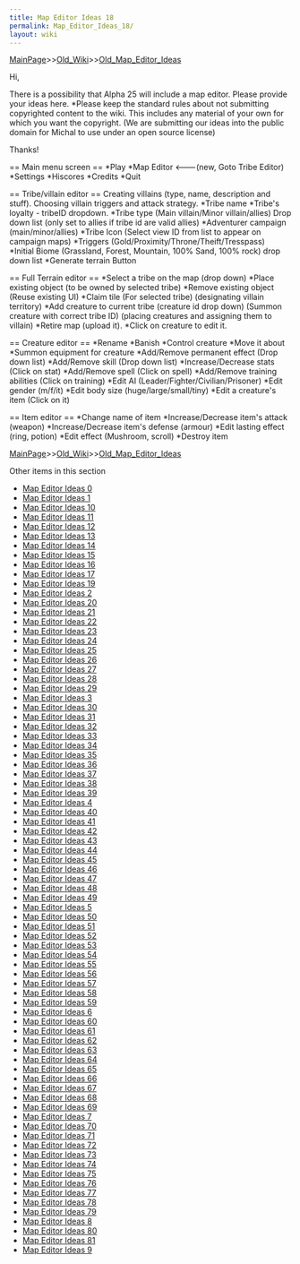 ```yaml
---
title: Map Editor Ideas 18
permalink: Map_Editor_Ideas_18/
layout: wiki
---
```


[MainPage](/keeperrl_wiki/ "wikilink")>>[Old_Wiki](/keeperrl_wiki/Old_Wiki "wikilink")>>[Old_Map_Editor_Ideas](/keeperrl_wiki/Old_Map_Editor_Ideas "wikilink")

Hi,

There is a possibility that Alpha 25 will include a map editor. Please provide your ideas here.
*Please keep the standard rules about not submitting copyrighted content to the wiki. This includes any material of your own for which you want the copyright. (We are submitting our ideas into the public domain for Michal to use under an open source license) 

Thanks!

== Main menu screen ==
*Play
*Map Editor &lt;---(new, Goto Tribe Editor)
*Settings
*Hiscores
*Credits
*Quit

== Tribe/villain editor ==
Creating villains (type, name, description and stuff). Choosing villain triggers and attack strategy.
*Tribe name
*Tribe's loyalty - tribeID dropdown.
*Tribe type (Main villain/Minor villain/allies) Drop down list (only set to allies if tribe id are valid allies)
*Adventurer campaign (main/minor/allies)
*Tribe Icon (Select view ID from list to appear on campaign maps)
*Triggers (Gold/Proximity/Throne/Theift/Tresspass)
*Initial Biome (Grassland, Forest, Mountain, 100% Sand, 100% rock) drop down list
*Generate terrain Button

== Full Terrain editor ==
*Select a tribe on the map  (drop down)
*Place existing object (to be owned by selected tribe)
*Remove existing object
(Reuse existing UI)
*Claim tile (For selected tribe)
(designating villain territory)
*Add creature to current tribe (creature id drop down)
(Summon creature with correct tribe ID)
(placing creatures and assigning them to villain)
*Retire map (upload it).
*Click on creature to edit it.

== Creature editor ==
*Rename
*Banish
*Control creature
*Move it about
*Summon equipment for creature
*Add/Remove permanent effect (Drop down list)
*Add/Remove skill (Drop down list)
*Increase/Decrease stats (Click on stat)
*Add/Remove spell (Click on spell)
*Add/Remove training abilities (Click on training)
*Edit AI (Leader/Fighter/Civilian/Prisoner)
*Edit gender (m/f/it)
*Edit body size (huge/large/small/tiny)
*Edit a creature's item (Click on it)

== Item editor ==
*Change name of item
*Increase/Decrease item's attack (weapon)
*Increase/Decrease item's defense (armour)
*Edit lasting effect (ring, potion)
*Edit effect (Mushroom, scroll)
*Destroy item

[MainPage](/keeperrl_wiki/ "wikilink")>>[Old_Wiki](/keeperrl_wiki/Old_Wiki "wikilink")>>[Old_Map_Editor_Ideas](/keeperrl_wiki/Old_Map_Editor_Ideas "wikilink")

Other items in this section
-    [Map Editor Ideas 0](/keeperrl_wiki/Map_Editor_Ideas_0 "wikilink")
-    [Map Editor Ideas 1](/keeperrl_wiki/Map_Editor_Ideas_1 "wikilink")
-    [Map Editor Ideas 10](/keeperrl_wiki/Map_Editor_Ideas_10 "wikilink")
-    [Map Editor Ideas 11](/keeperrl_wiki/Map_Editor_Ideas_11 "wikilink")
-    [Map Editor Ideas 12](/keeperrl_wiki/Map_Editor_Ideas_12 "wikilink")
-    [Map Editor Ideas 13](/keeperrl_wiki/Map_Editor_Ideas_13 "wikilink")
-    [Map Editor Ideas 14](/keeperrl_wiki/Map_Editor_Ideas_14 "wikilink")
-    [Map Editor Ideas 15](/keeperrl_wiki/Map_Editor_Ideas_15 "wikilink")
-    [Map Editor Ideas 16](/keeperrl_wiki/Map_Editor_Ideas_16 "wikilink")
-    [Map Editor Ideas 17](/keeperrl_wiki/Map_Editor_Ideas_17 "wikilink")
-    [Map Editor Ideas 19](/keeperrl_wiki/Map_Editor_Ideas_19 "wikilink")
-    [Map Editor Ideas 2](/keeperrl_wiki/Map_Editor_Ideas_2 "wikilink")
-    [Map Editor Ideas 20](/keeperrl_wiki/Map_Editor_Ideas_20 "wikilink")
-    [Map Editor Ideas 21](/keeperrl_wiki/Map_Editor_Ideas_21 "wikilink")
-    [Map Editor Ideas 22](/keeperrl_wiki/Map_Editor_Ideas_22 "wikilink")
-    [Map Editor Ideas 23](/keeperrl_wiki/Map_Editor_Ideas_23 "wikilink")
-    [Map Editor Ideas 24](/keeperrl_wiki/Map_Editor_Ideas_24 "wikilink")
-    [Map Editor Ideas 25](/keeperrl_wiki/Map_Editor_Ideas_25 "wikilink")
-    [Map Editor Ideas 26](/keeperrl_wiki/Map_Editor_Ideas_26 "wikilink")
-    [Map Editor Ideas 27](/keeperrl_wiki/Map_Editor_Ideas_27 "wikilink")
-    [Map Editor Ideas 28](/keeperrl_wiki/Map_Editor_Ideas_28 "wikilink")
-    [Map Editor Ideas 29](/keeperrl_wiki/Map_Editor_Ideas_29 "wikilink")
-    [Map Editor Ideas 3](/keeperrl_wiki/Map_Editor_Ideas_3 "wikilink")
-    [Map Editor Ideas 30](/keeperrl_wiki/Map_Editor_Ideas_30 "wikilink")
-    [Map Editor Ideas 31](/keeperrl_wiki/Map_Editor_Ideas_31 "wikilink")
-    [Map Editor Ideas 32](/keeperrl_wiki/Map_Editor_Ideas_32 "wikilink")
-    [Map Editor Ideas 33](/keeperrl_wiki/Map_Editor_Ideas_33 "wikilink")
-    [Map Editor Ideas 34](/keeperrl_wiki/Map_Editor_Ideas_34 "wikilink")
-    [Map Editor Ideas 35](/keeperrl_wiki/Map_Editor_Ideas_35 "wikilink")
-    [Map Editor Ideas 36](/keeperrl_wiki/Map_Editor_Ideas_36 "wikilink")
-    [Map Editor Ideas 37](/keeperrl_wiki/Map_Editor_Ideas_37 "wikilink")
-    [Map Editor Ideas 38](/keeperrl_wiki/Map_Editor_Ideas_38 "wikilink")
-    [Map Editor Ideas 39](/keeperrl_wiki/Map_Editor_Ideas_39 "wikilink")
-    [Map Editor Ideas 4](/keeperrl_wiki/Map_Editor_Ideas_4 "wikilink")
-    [Map Editor Ideas 40](/keeperrl_wiki/Map_Editor_Ideas_40 "wikilink")
-    [Map Editor Ideas 41](/keeperrl_wiki/Map_Editor_Ideas_41 "wikilink")
-    [Map Editor Ideas 42](/keeperrl_wiki/Map_Editor_Ideas_42 "wikilink")
-    [Map Editor Ideas 43](/keeperrl_wiki/Map_Editor_Ideas_43 "wikilink")
-    [Map Editor Ideas 44](/keeperrl_wiki/Map_Editor_Ideas_44 "wikilink")
-    [Map Editor Ideas 45](/keeperrl_wiki/Map_Editor_Ideas_45 "wikilink")
-    [Map Editor Ideas 46](/keeperrl_wiki/Map_Editor_Ideas_46 "wikilink")
-    [Map Editor Ideas 47](/keeperrl_wiki/Map_Editor_Ideas_47 "wikilink")
-    [Map Editor Ideas 48](/keeperrl_wiki/Map_Editor_Ideas_48 "wikilink")
-    [Map Editor Ideas 49](/keeperrl_wiki/Map_Editor_Ideas_49 "wikilink")
-    [Map Editor Ideas 5](/keeperrl_wiki/Map_Editor_Ideas_5 "wikilink")
-    [Map Editor Ideas 50](/keeperrl_wiki/Map_Editor_Ideas_50 "wikilink")
-    [Map Editor Ideas 51](/keeperrl_wiki/Map_Editor_Ideas_51 "wikilink")
-    [Map Editor Ideas 52](/keeperrl_wiki/Map_Editor_Ideas_52 "wikilink")
-    [Map Editor Ideas 53](/keeperrl_wiki/Map_Editor_Ideas_53 "wikilink")
-    [Map Editor Ideas 54](/keeperrl_wiki/Map_Editor_Ideas_54 "wikilink")
-    [Map Editor Ideas 55](/keeperrl_wiki/Map_Editor_Ideas_55 "wikilink")
-    [Map Editor Ideas 56](/keeperrl_wiki/Map_Editor_Ideas_56 "wikilink")
-    [Map Editor Ideas 57](/keeperrl_wiki/Map_Editor_Ideas_57 "wikilink")
-    [Map Editor Ideas 58](/keeperrl_wiki/Map_Editor_Ideas_58 "wikilink")
-    [Map Editor Ideas 59](/keeperrl_wiki/Map_Editor_Ideas_59 "wikilink")
-    [Map Editor Ideas 6](/keeperrl_wiki/Map_Editor_Ideas_6 "wikilink")
-    [Map Editor Ideas 60](/keeperrl_wiki/Map_Editor_Ideas_60 "wikilink")
-    [Map Editor Ideas 61](/keeperrl_wiki/Map_Editor_Ideas_61 "wikilink")
-    [Map Editor Ideas 62](/keeperrl_wiki/Map_Editor_Ideas_62 "wikilink")
-    [Map Editor Ideas 63](/keeperrl_wiki/Map_Editor_Ideas_63 "wikilink")
-    [Map Editor Ideas 64](/keeperrl_wiki/Map_Editor_Ideas_64 "wikilink")
-    [Map Editor Ideas 65](/keeperrl_wiki/Map_Editor_Ideas_65 "wikilink")
-    [Map Editor Ideas 66](/keeperrl_wiki/Map_Editor_Ideas_66 "wikilink")
-    [Map Editor Ideas 67](/keeperrl_wiki/Map_Editor_Ideas_67 "wikilink")
-    [Map Editor Ideas 68](/keeperrl_wiki/Map_Editor_Ideas_68 "wikilink")
-    [Map Editor Ideas 69](/keeperrl_wiki/Map_Editor_Ideas_69 "wikilink")
-    [Map Editor Ideas 7](/keeperrl_wiki/Map_Editor_Ideas_7 "wikilink")
-    [Map Editor Ideas 70](/keeperrl_wiki/Map_Editor_Ideas_70 "wikilink")
-    [Map Editor Ideas 71](/keeperrl_wiki/Map_Editor_Ideas_71 "wikilink")
-    [Map Editor Ideas 72](/keeperrl_wiki/Map_Editor_Ideas_72 "wikilink")
-    [Map Editor Ideas 73](/keeperrl_wiki/Map_Editor_Ideas_73 "wikilink")
-    [Map Editor Ideas 74](/keeperrl_wiki/Map_Editor_Ideas_74 "wikilink")
-    [Map Editor Ideas 75](/keeperrl_wiki/Map_Editor_Ideas_75 "wikilink")
-    [Map Editor Ideas 76](/keeperrl_wiki/Map_Editor_Ideas_76 "wikilink")
-    [Map Editor Ideas 77](/keeperrl_wiki/Map_Editor_Ideas_77 "wikilink")
-    [Map Editor Ideas 78](/keeperrl_wiki/Map_Editor_Ideas_78 "wikilink")
-    [Map Editor Ideas 79](/keeperrl_wiki/Map_Editor_Ideas_79 "wikilink")
-    [Map Editor Ideas 8](/keeperrl_wiki/Map_Editor_Ideas_8 "wikilink")
-    [Map Editor Ideas 80](/keeperrl_wiki/Map_Editor_Ideas_80 "wikilink")
-    [Map Editor Ideas 81](/keeperrl_wiki/Map_Editor_Ideas_81 "wikilink")
-    [Map Editor Ideas 9](/keeperrl_wiki/Map_Editor_Ideas_9 "wikilink")
